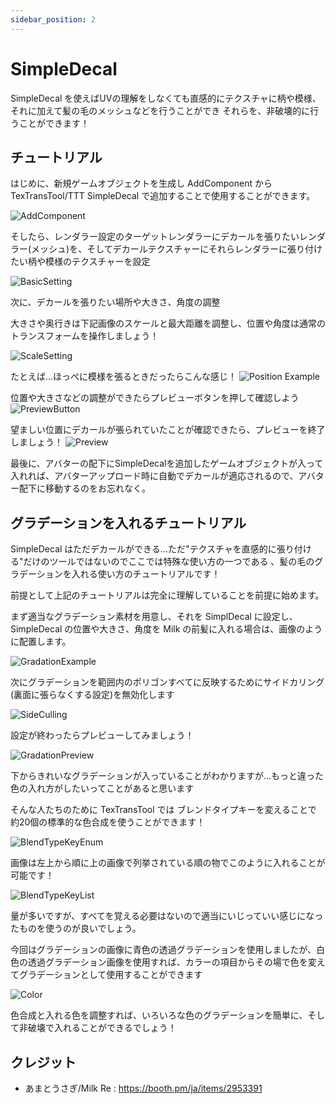 ```yaml
---
sidebar_position: 2
---
```


# SimpleDecal

SimpleDecal を使えばUVの理解をしなくても直感的にテクスチャに柄や模様、それに加えて髪の毛のメッシュなどを行うことができ
それらを、非破壊的に行うことができます！

## チュートリアル

はじめに、新規ゲームオブジェクトを生成し AddComponent から TexTransTool/TTT SimpleDecal で追加することで使用することができます。

![AddComponent](img/sd-AddComponent.png)

そしたら、レンダラー設定のターゲットレンダラーにデカールを張りたいレンダラー(メッシュ)を、そしてデカールテクスチャーにそれらレンダラーに張り付けたい柄や模様のテクスチャーを設定

![BasicSetting](img/sd-BasicSetting.png)

次に、デカールを張りたい場所や大きさ、角度の調整

大きさや奥行きは下記画像のスケールと最大距離を調整し、位置や角度は通常のトランスフォームを操作しましょう！

![ScaleSetting](img/sd-ScaleSetting.png)

たとえば...ほっぺに模様を張るときだったらこんな感じ！
![Position Example](img/sd-PotitionExample.png)

位置や大きさなどの調整ができたらプレビューボタンを押して確認しよう
![PreviewButton](img/sd-PreviewButton.png)

望ましい位置にデカールが張られていたことが確認できたら、プレビューを終了しましょう！
![Preview](img/sd-Preview.png)

最後に、アバターの配下にSimpleDecalを追加したゲームオブジェクトが入って入れれば、アバターアップロード時に自動でデカールが適応されるので、アバター配下に移動するのをお忘れなく。

## グラデーションを入れるチュートリアル

SimpleDecal はただデカールができる...ただ"テクスチャを直感的に張り付ける"だけのツールではないのでここでは特殊な使い方の一つである
、髪の毛のグラデーションを入れる使い方のチュートリアルです！

前提として上記のチュートリアルは完全に理解していることを前提に始めます。

まず適当なグラデーション素材を用意し、それを SimplDecal に設定し、SimpleDecal の位置や大きさ、角度を Milk の前髪に入れる場合は、画像のように配置します。

![GradationExample](img/sd-GradationExample.png)

次にグラデーションを範囲内のポリゴンすべてに反映するためにサイドカリング(裏面に張らなくする設定)を無効化します

![SideCulling](img/sd-SideCulling.png)

設定が終わったらプレビューしてみましょう！

![GradationPreview](img/ad-GradationPreview.png)

下からきれいなグラデーションが入っていることがわかりますが...もっと違った色の入れ方がしたいってことがあると思います

そんな人たちのために TexTransTool では ブレンドタイプキーを変えることで 約20個の標準的な色合成を使うことができます！

![BlendTypeKeyEnum](img/sd-BlendTypeKeyEnum.png)

画像は左上から順に上の画像で列挙されている順の物でこのように入れることが可能です！

![BlendTypeKeyList](img/sd-BlendTypeKeyList.png)

量が多いですが、すべてを覚える必要はないので適当にいじっていい感じになったものを使うのが良いでしょう。


今回はグラデーションの画像に青色の透過グラデーションを使用しましたが、白色の透過グラデーション画像を使用すれば、カラーの項目からその場で色を変えてグラデーションとして使用することができます

![Color](img/sd-Color.png)

色合成と入れる色を調整すれば、いろいろな色のグラデーションを簡単に、そして非破壊で入れることができるでしょう！

## クレジット

- あまとうさぎ/Milk Re : https://booth.pm/ja/items/2953391